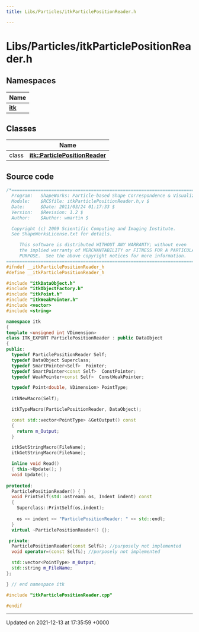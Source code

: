 ```yaml
---
title: Libs/Particles/itkParticlePositionReader.h

---
```


# Libs/Particles/itkParticlePositionReader.h



## Namespaces

| Name           |
| -------------- |
| **[itk](../Namespaces/namespaceitk.md)**  |

## Classes

|                | Name           |
| -------------- | -------------- |
| class | **[itk::ParticlePositionReader](../Classes/classitk_1_1ParticlePositionReader.md)**  |




## Source code

```cpp
/*=========================================================================
  Program:   ShapeWorks: Particle-based Shape Correspondence & Visualization
  Module:    $RCSfile: itkParticlePositionReader.h,v $
  Date:      $Date: 2011/03/24 01:17:33 $
  Version:   $Revision: 1.2 $
  Author:    $Author: wmartin $

  Copyright (c) 2009 Scientific Computing and Imaging Institute.
  See ShapeWorksLicense.txt for details.

     This software is distributed WITHOUT ANY WARRANTY; without even 
     the implied warranty of MERCHANTABILITY or FITNESS FOR A PARTICULAR 
     PURPOSE.  See the above copyright notices for more information.
=========================================================================*/
#ifndef __itkParticlePositionReader_h
#define __itkParticlePositionReader_h

#include "itkDataObject.h"
#include "itkObjectFactory.h"
#include "itkPoint.h"
#include "itkWeakPointer.h"
#include <vector>
#include <string>

namespace itk
{
template <unsigned int VDimension>
class ITK_EXPORT ParticlePositionReader : public DataObject
{
public:
  typedef ParticlePositionReader Self;
  typedef DataObject Superclass;
  typedef SmartPointer<Self>  Pointer;
  typedef SmartPointer<const Self>  ConstPointer;
  typedef WeakPointer<const Self>  ConstWeakPointer;

  typedef Point<double, VDimension> PointType;
  
  itkNewMacro(Self);

  itkTypeMacro(ParticlePositionReader, DataObject);

  const std::vector<PointType> &GetOutput() const
  {
    return m_Output;
  }

  itkSetStringMacro(FileName);
  itkGetStringMacro(FileName);

  inline void Read()
  { this->Update(); }
  void Update();
  
protected:
  ParticlePositionReader() { }
  void PrintSelf(std::ostream& os, Indent indent) const
  {
    Superclass::PrintSelf(os,indent);
  
    os << indent << "ParticlePositionReader: " << std::endl;
  }
  virtual ~ParticlePositionReader() {};

 private:
  ParticlePositionReader(const Self&); //purposely not implemented
  void operator=(const Self&); //purposely not implemented

  std::vector<PointType> m_Output;
  std::string m_FileName;
};

} // end namespace itk

#include "itkParticlePositionReader.cpp"

#endif
```


-------------------------------

Updated on 2021-12-13 at 17:35:59 +0000
